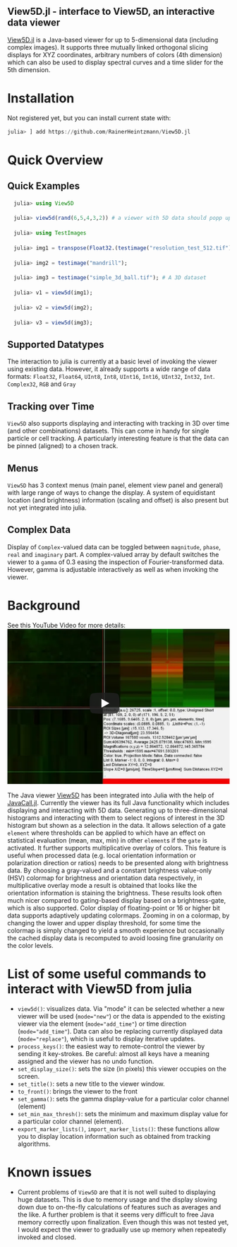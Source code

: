 ## View5D.jl  - interface to View5D, an interactive data viewer 

[View5D.jl](https://github.com/RainerHeintzmann/View5D.jl) is a Java-based viewer for up to 5-dimensional data (including complex images). It supports three mutually linked orthogonal slicing displays for XYZ coordinates, arbitrary numbers of colors (4th dimension) which can also be used to display spectral curves and a time slider for the 5th dimension.  


# Installation
Not registered yet, but you can install current state with:
```julia
julia> ] add https://github.com/RainerHeintzmann/View5D.jl
```


# Quick Overview

## Quick Examples
```julia
  julia> using View5D
  
  julia> view5d(rand(6,5,4,3,2)) # a viewer with 5D data should popp up
  
  julia> using TestImages
  
  julia> img1 = transpose(Float32.(testimage("resolution_test_512.tif")));
  
  julia> img2 = testimage("mandrill");
  
  julia> img3 = testimage("simple_3d_ball.tif"); # A 3D dataset
  
  julia> v1 = view5d(img1);
  
  julia> v2 = view5d(img2);
  
  julia> v3 = view5d(img3);
```

## Supported Datatypes
The interaction to julia is currently at a basic level of invoking the viewer using existing data. However, it already supports a wide range of data formats: `Float32`, `Float64`, `UInt8`, `Int8`, `UInt16`, `Int16`, `UInt32`, `Int32`, `Int`.
`Complex32`, `RGB` and `Gray`

## Tracking over Time
`View5D` also supports displaying and interacting with tracking in 3D over time (and other combinations) datasets.  This can come in handy for single particle or cell tracking. A particularly interesting feature is that the data can be pinned (aligned) to a chosen track. 

## Menus

`View5D` has 3 context menus (main panel, element view panel and general) with large range of ways to change the display. A system of equidistant location (and brightness) information (scaling and offset) is also present but not yet integrated into julia. 

## Complex Data
Display of `Complex`-valued data can be toggled between `magnitude`, `phase`, `real` and `imaginary` part.  A complex-valued array by default switches the viewer to a `gamma` of 0.3 easing the inspection of Fourier-transformed data. However, gamma is adjustable interactively as well as when invoking the viewer.

# Background
See this YouTube Video for more details:
[![IMAGE ALT TEXT](docs/src/assets/youtube.png)](https://www.youtube.com/watch?v=fqa82MmJlAA&list=PL3LueK3ij6Wm2VjaaibNdulxFvA6VhVRv)


The Java viewer [View5D](https://nanoimaging.de/View5D) has been integrated into Julia with the help of [JavaCall.jl](https://github.com/JuliaInterop/JavaCall.jl).  Currently the viewer has its full Java functionality which includes displaying and interacting with 5D data. Generating up to three-dimensional histograms and interacting with them to select regions of interest in the 3D histogram but shown as a selection in the data. It allows selection of a gate `element` where thresholds can be applied to which have an effect on statistical evaluation (mean, max, min) in other `element`s if the `gate` is activated.
It further supports multiplicative overlay of colors. This feature is useful when processed data (e.g. local orientation information or polarization direction or ratios) needs to be presented along with brightness data. By choosing a gray-valued and a  constant brightness value-only (HSV) colormap for brightness and orientation data respectively, in multiplicative overlay mode a result is obtained that looks like the orientation information is staining the brightness. These results look often much nicer compared to gating-based display based on a brightness-gate, which is also supported.
Color display of floating-point or 16 or higher bit data supports adaptively updating colormaps.
Zooming in on a colormap,  by changing the lower and upper display threshold, for some time the colormap is simply changed to yield a smooth experience but occasionally the cached display data is recomputed to avoid loosing fine granularity on the color levels.



# List of some useful commands to interact with View5D from julia
* `view5d()`: visualizes data. Via "mode" it can be selected whether a new viewer will be used (`mode="new"`) or the data is appended to the existing viewer via the element (`mode="add_time"`) or time direction (`mode="add_time"`). Data can also be replacing currently displayed data (`mode="replace"`), which is useful to display iterative updates.
* `process_keys()`: the easiest way to remote-control the viewer by sending it key-strokes. Be careful: almost all keys have a meaning assigned and the viewer has no undo function.
* `set_display_size()`: sets the size (in pixels) this viewer occupies on the screen.
* `set_title()`: sets a new title to the viewer window.
* `to_front()`: brings the viewer to the front
* `set_gamma()`: sets the gamma display-value for a particular color channel (element)
* `set_min_max_thresh()`: sets the minimum and maximum display value for a particular color channel (element).
* `export_marker_lists()`, `import_marker_lists()`: these functions allow you to display location information such as obtained from tracking algorithms.


# Known issues
* Current problems of `View5D` are that it is not well suited to displaying huge datasets. This is due to memory usage and the display slowing down due to on-the-fly calculations of features such as averages and the like. A further problem is that it seems very difficult to free Java memory correctly upon finalization. Even though this was not tested yet, I would expect the viewer to gradually use up memory when repeatedly invoked and closed.
